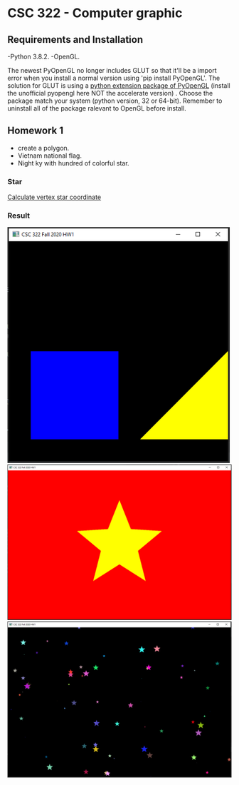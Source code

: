 # CSC 322 - Computer graphic

## Requirements and Installation

-Python 3.8.2.
-OpenGL.

The newest PyOpenGL no longer includes GLUT so that it'll be a import error when you install a normal version using 'pip install PyOpenGL'. The solution for GLUT is using a [python extension package of PyOpenGL](https://www.lfd.uci.edu/~gohlke/pythonlibs/#pyopengl) (install the unofficial pyopengl here NOT the accelerate version) . Choose the package match your system (python version, 32 or 64-bit). Remember to uninstall all of the package ralevant to OpenGL before install.

## Homework 1 

- create a polygon.
- Vietnam national flag.
- Night ky with hundred of colorful star.

### Star 

[Calculate vertex star coordinate](https://www.101computing.net/pentagram-challenge/pentagram-coordinates/)

### Result

<img src="images/exampleCode.PNG?raw=true" alt="example_output" width="500"/>
<img src="images/VNflag.PNG?raw=true" alt="example_output" width="1200"/>
<img src="images/sky.PNG?raw=true" alt="example_output" width="1200"/>
